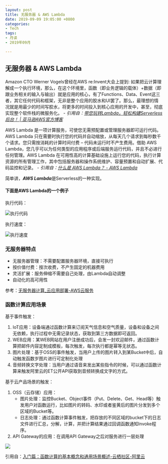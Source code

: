 ```yaml
---
layout: post
title: 无服务器 & AWS Lambda
date: 2019-09-09 19:05:00 +0800
categories:
- Tech
tags:
- 月读
- 2019年09月

---
```


## 无服务器 & AWS Lambda

Amazon CTO Werner Vogels曾经在AWS re:Invent大会上提到: 如果把云计算理解成一个执行环境，那么，在这个环境里，函数（即业务逻辑的载体）+数据（即跟业务相关的输入与输出）就是应用的核心，有了Functions、Data、Event这三者，其它任何代码和框架，无非是整个应用的胶水和UI罢了。那么，最理想的情况就是用最少的时间写胶水，将更多的时间投入到核心应用的开发中，甚至，彻底实现整个软件栈的微服务化。  - *引用自：[带您玩转Lambda，轻松构建Serverless后台！ | 亚马逊AWS官方博客](https://aws.amazon.com/cn/blogs/china/lambda-serverless/)*


AWS Lambda 是一项计算服务，可使您无需预配置或管理服务器即可运行代码。AWS Lambda 只在需要时执行您的代码并自动缩放，从每天几个请求到每秒数千个请求。您只需按消耗的计算时间付费 – 代码未运行时不产生费用。借助 AWS Lambda，您几乎可以为任何类型的应用程序或后端服务运行代码，并且不必进行任何管理。AWS Lambda 在可用性高的计算基础设施上运行您的代码，执行计算资源的所有管理工作，其中包括服务器和操作系统维护、容量预置和自动扩展、代码监控和记录。 - *引用自：[什么是 AWS Lambda？ - AWS Lambda](https://docs.aws.amazon.com/zh_cn/lambda/latest/dg/welcome.html)*

简单讲，***AWS Lambda***是Serverless的一种实现。

#### 下面是AWS Lambda的一个例子

执行代码：

![执行代码](https://s3.cn-north-1.amazonaws.com.cn/images-bjs/0410-1.png)

执行速度：

![执行速度](https://s3.cn-north-1.amazonaws.com.cn/images-bjs/0410-9.png)


### 无服务器特点

- 无服务器管理：不需要配置服务器环境，直接可执行
- 按价值付费：按次收费，不产生固定的机器费用
- 灵活扩展：服务伸缩不需要自己处理，由Lambda自动调整
- 自动化的高可用性

参考：[无服务器计算_云应用部署-AWS云服务](https://aws.amazon.com/cn/serverless/)

### 函数计算应用场景

基于事件触发：

1. IoT应用：设备端通过函数计算来订阅天气信息和空气质量，设备和设备之间无依赖，执行过程中无需记录状态，获取到第三方数据即可返回。
2. WEB应用：某WEB网站在用户注册成功后，会发一封欢迎邮件，通过函数计算把邮件内容定制成模板，每次触发，每次执行都是幂等无状态。
3. 图片处理：基于OSS的事件触发，当用户上传的图片转入到某Bucket中后，自动触发函数岁图片进行可定制化处理
4. 音频转换文字处理：当用户通过语音来发出某些指令的时候，可以通过函数计算来触发阿里云的ET公开API获取到音频转换成文字的方式。

基于云产品场景的触发：

1. OSS（云存储）应用：
	* 图片处理：监控Bucket、Object事件（Put、Delete、Get、Head等）触发用户对函数运行，比如图片的转码、水印或者鉴黄后的图片分发到多个区域的Bucket等。
	* 日志处理：通过函数计算事件触发，把存放的不同区域的bucket下的日志文件进行汇总，分解，计算，并把计算结果通过回调函数通知Invoke程序。
2. API Gateway的应用：在调用API Gateway之后对服务进行一层处理

![](https://yqfile.alicdn.com/10ca854e4f49c8e4e4adac0ce8efb2fda7235665.jpeg)

引用自：[入门篇：函数计算的基本概念和通用场景概述-云栖社区-阿里云](https://yq.aliyun.com/articles/106379)
